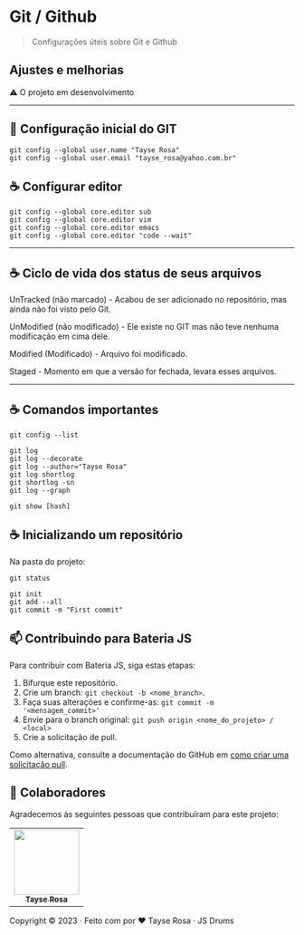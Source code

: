 # Git / Github

> Configurações úteis sobre Git e Github

## Ajustes e melhorias

⚠️ O projeto em desenvolvimento

---


## 🚀 Configuração inicial do GIT

```
git config --global user.name "Tayse Rosa"
git config --global user.email "tayse_rosa@yahoo.com.br"
```

## ☕ Configurar editor
```
git config --global core.editor sub
git config --global core.editor vim
git config --global core.editor emacs
git config --global core.editor "code --wait"
```
---

## ☕ Ciclo de vida dos status de seus arquivos
UnTracked (não marcado) - Acabou de ser adicionado no repositório, mas ainda não foi visto pelo Git.

UnModified (não modificado) - Ele existe no GIT mas não teve nenhuma modificação em cima dele.

Modified (Modificado) - Arquivo foi modificado.

Staged - Momento em que a versão for fechada, levara esses arquivos.

---

## ☕ Comandos importantes
```
git config --list

git log
git log --decorate
git log --author="Tayse Rosa"
git log shortlog
git shortlog -sn
git log --graph

git show [hash]
```

## ☕ Inicializando um repositório
Na pasta do projeto:
```
git status

git init
git add --all
git commit -m "First commit"

```

## 📫 Contribuindo para Bateria JS

Para contribuir com Bateria JS, siga estas etapas:

1. Bifurque este repositório.
2. Crie um branch: `git checkout -b <nome_branch>`.
3. Faça suas alterações e confirme-as: `git commit -m '<mensagem_commit>'`
4. Envie para o branch original: `git push origin <nome_do_projeto> / <local>`
5. Crie a solicitação de pull.

Como alternativa, consulte a documentação do GitHub em [como criar uma solicitação pull](https://help.github.com/en/github/collaborating-with-issues-and-pull-requests/creating-a-pull-request).

## 🤝 Colaboradores

Agradecemos às seguintes pessoas que contribuíram para este projeto:

<table>
  <tr>
    <td align="center">
      <a href="https://github.com/TayseRosa" title="Tayse Code Rosa">
        <img src="https://avatars.githubusercontent.com/u/31596454?v=4" width=115><br>
        <sub>
          <b>Tayse Rosa</b>
        </sub>
      </a>
    </td>
  </tr>
</table>

Copyright :copyright: 2023 · Feito com por ❤️ Tayse Rosa · JS Drums
